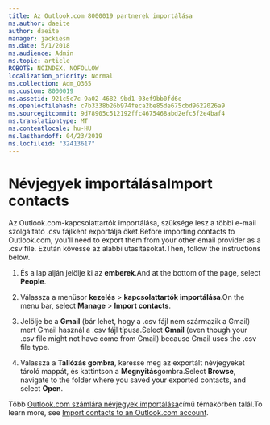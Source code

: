 ```yaml
---
title: Az Outlook.com 8000019 partnerek importálása
ms.author: daeite
author: daeite
manager: jackiesm
ms.date: 5/1/2018
ms.audience: Admin
ms.topic: article
ROBOTS: NOINDEX, NOFOLLOW
localization_priority: Normal
ms.collection: Adm_O365
ms.custom: 8000019
ms.assetid: 921c5c7c-9a02-4682-9bd1-03ef9bb0fd6e
ms.openlocfilehash: c7b3338b26b974feca2be85de675cbd9622026a9
ms.sourcegitcommit: 9d78905c512192ffc4675468abd2efc5f2e4baf4
ms.translationtype: MT
ms.contentlocale: hu-HU
ms.lasthandoff: 04/23/2019
ms.locfileid: "32413617"
---
```

# <a name="import-contacts"></a><span data-ttu-id="000ad-102">Névjegyek importálása</span><span class="sxs-lookup"><span data-stu-id="000ad-102">Import contacts</span></span>

<span data-ttu-id="000ad-103">Az Outlook.com-kapcsolattartók importálása, szüksége lesz a többi e-mail szolgáltató .csv fájlként exportálja őket.</span><span class="sxs-lookup"><span data-stu-id="000ad-103">Before importing contacts to Outlook.com, you'll need to export them from your other email provider as a .csv file.</span></span> <span data-ttu-id="000ad-104">Ezután kövesse az alábbi utasításokat.</span><span class="sxs-lookup"><span data-stu-id="000ad-104">Then, follow the instructions below.</span></span>
  
1. <span data-ttu-id="000ad-105">És a lap alján jelölje ki az **emberek**.</span><span class="sxs-lookup"><span data-stu-id="000ad-105">And at the bottom of the page, select **People**.</span></span> 
    
2. <span data-ttu-id="000ad-106">Válassza a menüsor **kezelés** \> **kapcsolattartók importálása**.</span><span class="sxs-lookup"><span data-stu-id="000ad-106">On the menu bar, select **Manage** \> **Import contacts**.</span></span> 
    
3. <span data-ttu-id="000ad-107">Jelölje be a **Gmail** (bár lehet, hogy a .csv fájl nem származik a Gmail) mert Gmail használ a .csv fájl típusa.</span><span class="sxs-lookup"><span data-stu-id="000ad-107">Select **Gmail** (even though your .csv file might not have come from Gmail) because Gmail uses the .csv file type.</span></span> 
    
4. <span data-ttu-id="000ad-108">Válassza a **Tallózás gombra**, keresse meg az exportált névjegyeket tároló mappát, és kattintson a **Megnyitás**gombra.</span><span class="sxs-lookup"><span data-stu-id="000ad-108">Select **Browse**, navigate to the folder where you saved your exported contacts, and select **Open**.</span></span> 
    
<span data-ttu-id="000ad-109">Több [Outlook.com számlára névjegyek importálása](https://go.microsoft.com/fwlink/p/?linkid=873136)című témakörben talál.</span><span class="sxs-lookup"><span data-stu-id="000ad-109">To learn more, see [Import contacts to an Outlook.com account](https://go.microsoft.com/fwlink/p/?linkid=873136).</span></span>
  


